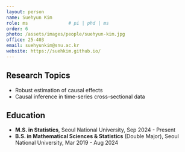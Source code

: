 ```yaml
---
layout: person
name: Suehyun Kim
role: ms               # pi | phd | ms
order: 6
photo: /assets/images/people/suehyun-kim.jpg
office: 25-403
email: suehyunkim@snu.ac.kr
website: https://suehkim.github.io/
---
```


## Research Topics
- Robust estimation of causal effects
- Causal inference in time-series cross-sectional data

## Education
- **M.S. in Statistics**, Seoul National University, Sep 2024 - Present
- **B.S. in Mathematical Sciences & Statistics** (Double Major), Seoul National University, Mar 2019 - Aug 2024

